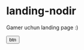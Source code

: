 # landing-nodir
Gamer uchun landing page :)

<button type="button" href="https://img.shields.io/github/license/abdugafforovs/landing-nodir" >btn</button>
